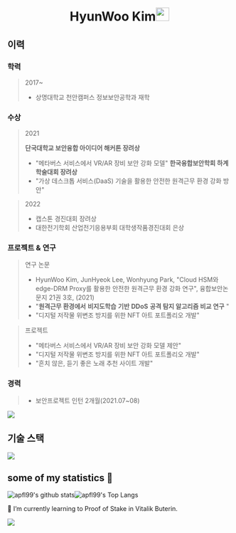 <h1 align="center">HyunWoo Kim<img src="https://github.com/souvikguria98/souvikguria98/blob/master/Hi.gif" width="30"> </h1>

## 이력

### 학력

> 2017~
>
> - 상명대학교 천안캠퍼스 정보보안공학과 재학



### 수상

> 2021	
>
> **단국대학교 보안융합 아이디어 해커톤 장려상**
>   - "메타버스 서비스에서 VR/AR 장비 보안 강화 모델"
> **한국융합보안학회 하계학술대회 장려상**
>   - "가상 데스크톱 서비스(DaaS) 기술을 활용한 안전한 원격근무 환경 강화 방안"

> 2022
>
> - 캡스톤 경진대회 장려상
> - 대한전기학회 산업전기응용부회 대학생작품경진대회 은상



### 프로젝트 & 연구


>연구 논문
>
>- HyunWoo Kim, JunHyeok Lee, Wonhyung Park, "Cloud HSM와 edge-DRM Proxy를 활용한 안전한 원격근무 환경 강화 연구", 융합보안논문지 21권 3호, (2021)
>- "**원격근무 환경에서** **비지도학습** **기반** **DDoS** **공격 탐지 알고리즘 비교 연구** "
>- "디지털 저작물 위변조 방지를 위한 NFT 아트 포트폴리오 개발"

> 프로젝트
>
> - "메타버스 서비스에서 VR/AR 장비 보안 강화 모델 제안"
> - "디지털 저작물 위변조 방지를 위한 NFT 아트 포트폴리오 개발"
> - "흔치 않은, 듣기 좋은 노래 추천 사이트 개발"



### 경력

> - 보안프로젝트 인턴 2개월(2021.07~08)


<a href="https://www.youtube.com/watch?v=dQw4w9WgXcQ"><img src="https://user-images.githubusercontent.com/73097560/115834477-dbab4500-a447-11eb-908a-139a6edaec5c.gif"></a>

## 기술 스택



<a href="https://www.youtube.com/watch?v=dQw4w9WgXcQ"><img src="https://user-images.githubusercontent.com/73097560/115834477-dbab4500-a447-11eb-908a-139a6edaec5c.gif"></a>

## some of my statistics 🚀
![apfl99's github stats](https://github-readme-stats.vercel.app/api?username=apfl99&show_icons=true&theme=tokyonight)![apfl99's Top Langs](https://github-readme-stats.vercel.app/api/top-langs/?username=apfl99&theme=tokyonight&layout=compact)

🌱 I’m currently learning to Proof of Stake in Vitalik Buterin.

<a href="https://www.youtube.com/watch?v=dQw4w9WgXcQ"><img src="https://user-images.githubusercontent.com/73097560/115834477-dbab4500-a447-11eb-908a-139a6edaec5c.gif"></a>

